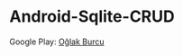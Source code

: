 Android-Sqlite-CRUD
===================

Google Play: [Oğlak Burcu](https://play.google.com/store/apps/details?id=com.moderntenis.oglak.burcu&hl=tr)
